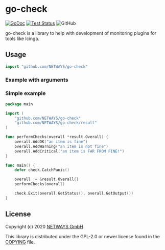 go-check
========

[![GoDoc](https://img.shields.io/static/v1?label=godoc&message=reference&color=blue)](https://pkg.go.dev/github.com/NETWAYS/go-check)
[![Test Status](https://github.com/NETWAYS/go-check/workflows/Go/badge.svg)](https://github.com/NETWAYS/go-check/actions?query=workflow%3AGo)
![GitHub](https://img.shields.io/github/license/NETWAYS/go-check?color=green)

go-check is a library to help with development of monitoring plugins for tools like Icinga.

## Usage

```go
import "github.com/NETWAYS/go-check"
```

<!-- TODO: add more information and usage examples -->

### Example with arguments

### Simple example

```go
package main

import (
	"github.com/NETWAYS/go-check"
	"github.com/NETWAYS/go-check/result"
)

func performChecks(overall *result.Overall) {
	overall.AddOK("an item is fine")
	overall.AddWarning("an item is not fine")
	overall.AddCritical("an item is FAR FROM FINE!")
}

func main() {
	defer check.CatchPanic()

	overall := &result.Overall{}
	performChecks(overall)

	check.Exit(overall.GetStatus(), overall.GetOutput())
}
```

## License

Copyright (c) 2020 [NETWAYS GmbH](info@netways.de)

This library is distributed under the GPL-2.0 or newer license found in the [COPYING](./COPYING)
file.
